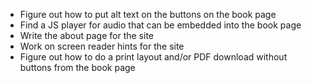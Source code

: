 - Figure out how to put alt text on the buttons on the book page
- Find a JS player for audio that can be embedded into the book page
- Write the about page for the site
- Work on screen reader hints for the site
- Figure out how to do a print layout and/or PDF download without buttons from the book page
